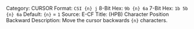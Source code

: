 Category: CURSOR
Format: `CSI {n} j`
8-Bit Hex: `9b {n} 6a`
7-Bit Hex: `1b 5b {n} 6a`
Default: `{n}` = `1`
Source: E-CF
Title: (HPB) Character Position Backward
Description: Move the cursor backwards `{n}` characters.
